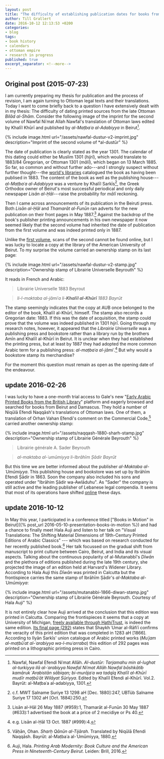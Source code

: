 ```yaml
---
layout: post
title: "The difficulty of establishing publication dates for books from late Ottoman *Bilād al-Shām*"
author: Till Grallert
date: 2016-10-12 12:13:53 +0200
categories:
- blog
tags:
- book history
- calendars
- ottoman empire
- research in progress
published: true
excerpt_separator: <!--more-->
---
```


## Original post (2015-07-23)

I am currently preparing my thesis for publication and the process of revision, I am again turning to Ottoman legal texts and their translations. Today I want to come briefly back to a question I have extensively dealt with in my thesis: The difficulty of dating printed sources from the late Ottoman *Bilād al-Shām*. Consider the following image of the imprint for the second volume of Nawfal Niʿmat Allah Nawfal's translation of Ottoman laws edited by Khalīl Khūrī and published by *al-Maṭbaʿa al-Adabiyya* in Beirut[^2].

<!--more-->

{% include image.html url="/assets/nawfal-dustur-v2-imprint.jpg" description="Imprint of the second volume of *al-dustūr" %}

The date of publication is clearly stated as the year 1301. The calendar of this dating could either be Muslim 1301 (*hijrī*), which would translate to 1883/84 Gregorian, or Ottoman 1301 (*mālī*), which began on 13 March 1885. So far, so common and without further ado---and I strongly suspect without further thought---the [world's libraries](http://www.worldcat.org/oclc/11351292/editions?editionsView=true&referer=di "link to worldcat") catalogued the book as having been publised in 1883. The content of the book as well as the publishing house---*al-Maṭbaʿa al-Adabiyya* was a venture by Khalīl Sarkīs[^4], the Greek Orthodox owner of Beirut's most successful periodical and only daily newspaper <!-- was it already a daily in 1887? --> *Lisān al-Ḥāl*---raise the probability for *mālī* reckoning. 

Then I came across announcements of its publication in the Beiruti press. Both *Lisān al-Ḥāl* and *Thamarāt al-Funūn* ran adverts for the new publication on their front pages in May 1887.[^3] Against the backdrop of the book's publisher printing announcements in his own newspaper it now seemed likely that the second volume had inherited the date of publication from the first volume and was indeed printed only in 1887. 

Unlike the [first volume](http://hdl.handle.net/2027/inu.30000088981760), scans of the second cannot be found online, but I was lucky to locate a copy at the  library of the American University of Beirut. To my surprise the volume carried an ownership stamp on its last page:

{% include image.html url="/assets/nawfal-dustur-v2-stamp.jpg" description="Ownership stamp of Librairie Universelle Beyrouth" %}

It reads in French and Arabic:

>Librairie Universelle 1883 Beyrout

>*li-l-maktaba al-jāmiʿa li-**Khalīl al-Khūrī** 1883 Bayrūt*

The stamp seemingly indicates that the copy at AUB once belonged to the editor of the book, Khalīl al-Khūrī, himself. The stamp also records a Gregorian date: 1883. If this was the date of acquisition, the stamp could prove that the volume was indeed published in 1301 *hijrī*. Going through my research notes, however, it appeared that the *Librairie Universelle* was a publishing press and bookstore rather than a library run by the brothers Amīn and Khalīl al-Khūrī in Beirut. It is unclear when they had established the printing press, but at least by 1887 they had adopted the more common Arabic term for a publishing press: *al-maṭbaʿa al-jāmiʿ*.[^1] But why would a bookstore stamp its merchandise?

For the moment this question must remain as open as the opening date of the endeavour.

## update 2016-02-26

I was lucky to have a one-month trial access to Gale's new "[Early Arabic Printed Books from the British Library](http://www.gale.com/primary-sources/early-arabic-printed-books-from-the-british-library/)" platform and eagerly browsed and searched for books from Beirut and Damascus. They hold a number of Niqūlā Efendi Naqqāsh's translations of Ottoman laws. One of them, a translation of Orhan Vahan Efendi's comment on the Commercial Code,[^5] carried another ownership stamp:

{% include image.html url="/assets/naqqash-1880-sharh-stamp.jpg" description="Ownership stamp of Librairie Générale Beyrouth" %}

>Librairie générale <lb/> A. Sader Beyrouth

>*al-maktaba al-ʿumūmiyya <lb/> li-Ibrāhīm Ṣādir Bayrūt*

But this time we are better informed about the publisher *al-Maktaba al-ʿUmūmiyya*. This publishing house and bookstore was set up by Ibrāhīm Efendi Ṣādir in 1863. Soon the company also included his sons and operated under "Ibrāhim Ṣādir wa-Awlāduhu". As "Sader" the company is still active and the leading publisher of Lebanese legal compendia. It seems that most of its operations have shifted [online](http://www.lebaneselaws.com) these days. 

## update 2016-10-12

In May this year, I participated in a conference titled ["Books in Motion" in Beirut]({% post_url 2016-05-10-presentation-books-in-motion %}) and had a chance to finally meet Hala Auji and listen to her talk on "Visual Translations: The Shifting Material Dimensions of 19th-Century Printed Editions of Arabic Classics" --- which was based on research conducted for her recently published book.[^6] Her talk focussed on the gradual shift from manuscript to print culture between Cairo, Beirut, and India and its visual aspects. Talking about the continuous popularity of al-Mutanabbī's *Dīwān* and the plethora of editions published during the late 19th century, she projected the image of an edition held at Harvard's Widener Library. According to Hala Auji this *Dīwān* was printed in Calcutta but the frontispiece carries the same stamp of Ibrāhīm Ṣādir's *al-Maktaba al-ʿUmūmiyya*:

{% include image.html url="/assets/mutanabbi-1866-diwan-stamp.jpg" description="Ownership stamp of Librairie Générale Beyrouth. Courtesy of Hala Auji" %}

It is not entirely clear how Auji arrived at the conclusion that this edition was printed in Calcutta. Comparing the frontispieces it seems that a copy at University of Michigan, [freely available through HathiTrust](http://hdl.handle.net/2027/mdp.39015024525357), is indeed the same edition. [Its final page (292)](http://hdl.handle.net/2027/mdp.39015024525357?urlappend=%3Bseq=298) states that Shaykh ʿUmar al-Rāfiʿī confirms the veracity of this print edition that was completed in 1283 aH [1866]. According to Ilyān Sarkīs' union catalogue of Arabic printed works (*Muʿjam al-maṭbūʿat al-ʿarabiyya wa-l-muʿarraba*) this edition of 292 pages was printed on a lithographic printing press in Cairo.




[^1]: e.g. Lisān al-Ḥāl 13 Oct. 1887 (#999):4.
[^2]: Nawfal, Nawfal Efendi Niʿmat Allāh. *Al-dustūr: Tarjamahu min al-lughat al-turkiyya ilā al-ʿarabiyya Nawfal Niʿmat Allāh Nawfal bāshkātib kamāruk ʿArabistān sābiqan; bi-murājaʿa wa tadqīq Khalīl al-Khūrī mudīr maṭbūʿāt Wilāyat Sūriyya*. Edited by Khalīl Efendi al-Khūrī. Vol.2. Bayrūt: al-Maṭbaʿa al-adabiyya, 1301.
[^3]: Lisān al-Hāl 26 May 1887 (#959):1, Thamarāt al-Funūn 30 May 1887 (#633):1 advertised the book at a price of 2 mecidiye or Ps 40.
[^4]: c.f. MWT Salname Suriye 13 1298 aH [Dec. 1880]:247, UBTüb Salname Suriye 17 1302 aH [Oct. 1884]:250.
[^5]: Vāḥān, Ohan. *Sharḥ Qānūn al-Tijārah.* Translated by Niqūlā Efendi Naqqāsh. Bayrūt: al-Maṭbaʿa al-ʿUmūmiyya, 1880.
[^6]: Auji, Hala. *Printing Arab Modernity: Book Culture and the American Press in Nineteenth-Century Beirut.* Leiden: Brill, 2016.